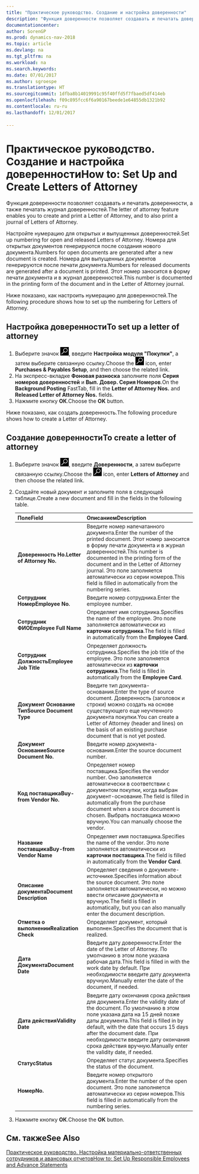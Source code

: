 ```yaml
---
title: "Практическое руководство. Создание и настройка доверенности"
description: "Функция доверенности позволяет создавать и печатать доверенности, а также печатать журнал доверенностей."
documentationcenter: 
author: SorenGP
ms.prod: dynamics-nav-2018
ms.topic: article
ms.devlang: na
ms.tgt_pltfrm: na
ms.workload: na
ms.search.keywords: 
ms.date: 07/01/2017
ms.author: sgroespe
ms.translationtype: HT
ms.sourcegitcommit: 1dfba8b14019991c95f40ffd5f7fbaed5df414eb
ms.openlocfilehash: f09c895fcc6f6a90167beede1e64855db1321b92
ms.contentlocale: ru-ru
ms.lasthandoff: 12/01/2017

---
```

# <a name="how-to-set-up-and-create-letters-of-attorney"></a><span data-ttu-id="d3672-103">Практическое руководство. Создание и настройка доверенности</span><span class="sxs-lookup"><span data-stu-id="d3672-103">How to: Set Up and Create Letters of Attorney</span></span>
<span data-ttu-id="d3672-104">Функция доверенности позволяет создавать и печатать доверенности, а также печатать журнал доверенностей.</span><span class="sxs-lookup"><span data-stu-id="d3672-104">The letter of attorney feature enables you to create and print a Letter of Attorney, and to also print a journal of Letters of Attorney.</span></span>  

<span data-ttu-id="d3672-105">Настройте нумерацию для открытых и выпущенных доверенностей.</span><span class="sxs-lookup"><span data-stu-id="d3672-105">Set up numbering for open and released Letters of Attorney.</span></span> <span data-ttu-id="d3672-106">Номера для открытых документов генерируются после создания нового документа.</span><span class="sxs-lookup"><span data-stu-id="d3672-106">Numbers for open documents are generated after a new document is created.</span></span> <span data-ttu-id="d3672-107">Номера для выпущенных документов генерируются после печати документа.</span><span class="sxs-lookup"><span data-stu-id="d3672-107">Numbers for released documents are generated after a document is printed.</span></span> <span data-ttu-id="d3672-108">Этот номер заносится в форму печати документа и в журнал доверенностей.</span><span class="sxs-lookup"><span data-stu-id="d3672-108">This number is documented in the printing form of the document and in the Letter of Attorney journal.</span></span>  

<span data-ttu-id="d3672-109">Ниже показано, как настроить нумерацию для доверенностей.</span><span class="sxs-lookup"><span data-stu-id="d3672-109">The following procedure shows how to set up the numbering for Letters of Attorney.</span></span>  

## <a name="to-set-up-a-letter-of-attorney"></a><span data-ttu-id="d3672-110">Настройка доверенности</span><span class="sxs-lookup"><span data-stu-id="d3672-110">To set up a letter of attorney</span></span>  

1.  <span data-ttu-id="d3672-111">Выберите значок ![Поиск страницы или отчета](../../media/ui-search/search_small.png "Значок поиска страницы или отчета"), введите **Настройка модуля "Покупки"**, а затем выберите связанную ссылку.</span><span class="sxs-lookup"><span data-stu-id="d3672-111">Choose the ![Search for Page or Report](../../media/ui-search/search_small.png "Search for Page or Report icon") icon, enter **Purchases & Payables Setup**, and then choose the related link.</span></span>  
2.  <span data-ttu-id="d3672-112">На экспресс-вкладке **Фоновая разноска** заполните поля **Серия номеров доверенностей** и **Вып. Довер. Серия Номеров**.</span><span class="sxs-lookup"><span data-stu-id="d3672-112">On the **Background Posting** FastTab, fill in the **Letter of Attorney Nos.** and **Released Letter of Attorney Nos.** fields.</span></span>  
3.  <span data-ttu-id="d3672-113">Нажмите кнопку **ОК**.</span><span class="sxs-lookup"><span data-stu-id="d3672-113">Choose the **OK** button.</span></span>  

<span data-ttu-id="d3672-114">Ниже показано, как создать доверенность.</span><span class="sxs-lookup"><span data-stu-id="d3672-114">The following procedure shows how to create a Letter of Attorney.</span></span>  

## <a name="to-create-a-letter-of-attorney"></a><span data-ttu-id="d3672-115">Создание доверенности</span><span class="sxs-lookup"><span data-stu-id="d3672-115">To create a letter of attorney</span></span>  

1.  <span data-ttu-id="d3672-116">Выберите значок ![Поиск страницы или отчета](../../media/ui-search/search_small.png "Значок поиска страницы или отчета"), введите **Доверенности**, а затем выберите связанную ссылку.</span><span class="sxs-lookup"><span data-stu-id="d3672-116">Choose the ![Search for Page or Report](../../media/ui-search/search_small.png "Search for Page or Report icon") icon, enter **Letters of Attorney** and then choose the related link.</span></span>
2. <span data-ttu-id="d3672-117">Создайте новый документ и заполните поля в следующей таблице.</span><span class="sxs-lookup"><span data-stu-id="d3672-117">Create a new document and fill in the fields in the following table.</span></span>  

    |<span data-ttu-id="d3672-118">Поле</span><span class="sxs-lookup"><span data-stu-id="d3672-118">Field</span></span>|<span data-ttu-id="d3672-119">Описанием</span><span class="sxs-lookup"><span data-stu-id="d3672-119">Description</span></span>|  
    |---------------------------------|---------------------------------------|  
    |<span data-ttu-id="d3672-120">**Доверенность Но.**</span><span class="sxs-lookup"><span data-stu-id="d3672-120">**Letter of Attorney No.**</span></span>|<span data-ttu-id="d3672-121">Введите номер напечатанного документа.</span><span class="sxs-lookup"><span data-stu-id="d3672-121">Enter the number of the printed document.</span></span> <span data-ttu-id="d3672-122">Этот номер заносится в форму печати документа и в журнал доверенностей.</span><span class="sxs-lookup"><span data-stu-id="d3672-122">This number is documented in the printing form of the document and in the Letter of Attorney journal.</span></span> <span data-ttu-id="d3672-123">Это поле заполняется автоматически из серии номеров.</span><span class="sxs-lookup"><span data-stu-id="d3672-123">This field is filled in automatically from the numbering series.</span></span>|  
    |<span data-ttu-id="d3672-124">**Сотрудник Номер**</span><span class="sxs-lookup"><span data-stu-id="d3672-124">**Employee No.**</span></span>|<span data-ttu-id="d3672-125">Введите номер сотрудника.</span><span class="sxs-lookup"><span data-stu-id="d3672-125">Enter the employee number.</span></span>|  
    |<span data-ttu-id="d3672-126">**Сотрудник ФИО**</span><span class="sxs-lookup"><span data-stu-id="d3672-126">**Employee Full Name**</span></span>|<span data-ttu-id="d3672-127">Определяет имя сотрудника.</span><span class="sxs-lookup"><span data-stu-id="d3672-127">Specifies the name of the employee.</span></span> <span data-ttu-id="d3672-128">Это поле заполняется автоматически из **карточки сотрудника**.</span><span class="sxs-lookup"><span data-stu-id="d3672-128">The field is filled in automatically from the **Employee Card**.</span></span>|  
    |<span data-ttu-id="d3672-129">**Сотрудник Должность**</span><span class="sxs-lookup"><span data-stu-id="d3672-129">**Employee Job Title**</span></span>|<span data-ttu-id="d3672-130">Определяет должность сотрудника.</span><span class="sxs-lookup"><span data-stu-id="d3672-130">Specifies the job title of the employee.</span></span> <span data-ttu-id="d3672-131">Это поле заполняется автоматически из **карточки сотрудника**.</span><span class="sxs-lookup"><span data-stu-id="d3672-131">The field is filled in automatically from the **Employee Card**.</span></span>|  
    |<span data-ttu-id="d3672-132">**Документ Основание Тип**</span><span class="sxs-lookup"><span data-stu-id="d3672-132">**Source Document Type**</span></span>|<span data-ttu-id="d3672-133">Введите тип документа-основания.</span><span class="sxs-lookup"><span data-stu-id="d3672-133">Enter the type of source document.</span></span> <span data-ttu-id="d3672-134">Доверенность (заголовок и строки) можно создать на основе существующего еще неучтенного документа покупки.</span><span class="sxs-lookup"><span data-stu-id="d3672-134">You can create a Letter of Attorney (header and lines) on the basis of an existing purchase document that is not yet posted.</span></span>|  
    |<span data-ttu-id="d3672-135">**Документ Основание**</span><span class="sxs-lookup"><span data-stu-id="d3672-135">**Source Document No.**</span></span>|<span data-ttu-id="d3672-136">Введите номер документа-основания.</span><span class="sxs-lookup"><span data-stu-id="d3672-136">Enter the source document number.</span></span>|  
    |<span data-ttu-id="d3672-137">**Код поставщика**</span><span class="sxs-lookup"><span data-stu-id="d3672-137">**Buy-from Vendor No.**</span></span>|<span data-ttu-id="d3672-138">Определяет номер поставщика.</span><span class="sxs-lookup"><span data-stu-id="d3672-138">Specifies the vendor number.</span></span> <span data-ttu-id="d3672-139">Оно заполняется автоматически в соответствии с документом покупки, когда выбран документ-основание.</span><span class="sxs-lookup"><span data-stu-id="d3672-139">The field is filled in automatically from the purchase document when a source document is chosen.</span></span> <span data-ttu-id="d3672-140">Выбрать поставщика можно вручную.</span><span class="sxs-lookup"><span data-stu-id="d3672-140">You can manually choose the vendor.</span></span>|  
    |<span data-ttu-id="d3672-141">**Название поставщика**</span><span class="sxs-lookup"><span data-stu-id="d3672-141">**Buy-from Vendor Name**</span></span>|<span data-ttu-id="d3672-142">Определяет имя поставщика.</span><span class="sxs-lookup"><span data-stu-id="d3672-142">Specifies the name of the vendor.</span></span> <span data-ttu-id="d3672-143">Это поле заполняется автоматически из **карточки поставщика**.</span><span class="sxs-lookup"><span data-stu-id="d3672-143">The field is filled in automatically from the **Vendor Card**.</span></span>|  
    |<span data-ttu-id="d3672-144">**Описание документа**</span><span class="sxs-lookup"><span data-stu-id="d3672-144">**Document Description**</span></span>|<span data-ttu-id="d3672-145">Определяет сведения о документе-источнике.</span><span class="sxs-lookup"><span data-stu-id="d3672-145">Specifies information about the source document.</span></span> <span data-ttu-id="d3672-146">Это поле заполняется автоматически, но можно ввести описание документа и вручную.</span><span class="sxs-lookup"><span data-stu-id="d3672-146">The field is filled in automatically, but you can also manually enter the document description.</span></span>|  
    |<span data-ttu-id="d3672-147">**Отметка о выполнении**</span><span class="sxs-lookup"><span data-stu-id="d3672-147">**Realization Check**</span></span>|<span data-ttu-id="d3672-148">Определяет документ, который выполнен.</span><span class="sxs-lookup"><span data-stu-id="d3672-148">Specifies the document that is realized.</span></span>|  
    |<span data-ttu-id="d3672-149">**Дата Документа**</span><span class="sxs-lookup"><span data-stu-id="d3672-149">**Document Date**</span></span>|<span data-ttu-id="d3672-150">Введите дату доверенности.</span><span class="sxs-lookup"><span data-stu-id="d3672-150">Enter the date of the Letter of Attorney.</span></span> <span data-ttu-id="d3672-151">По умолчанию в этом поле указана рабочая дата.</span><span class="sxs-lookup"><span data-stu-id="d3672-151">This field is filled in with the work date by default.</span></span> <span data-ttu-id="d3672-152">При необходимости введите дату документа вручную.</span><span class="sxs-lookup"><span data-stu-id="d3672-152">Manually enter the date of the document, if needed.</span></span>|  
    |<span data-ttu-id="d3672-153">**Дата действия**</span><span class="sxs-lookup"><span data-stu-id="d3672-153">**Validity Date**</span></span>|<span data-ttu-id="d3672-154">Введите дату окончания срока действия для документа.</span><span class="sxs-lookup"><span data-stu-id="d3672-154">Enter the validity date of the document.</span></span> <span data-ttu-id="d3672-155">По умолчанию в этом поле указана дата на 15 дней позже даты документа.</span><span class="sxs-lookup"><span data-stu-id="d3672-155">This field is filled in by default, with the date that occurs 15 days after the document date.</span></span> <span data-ttu-id="d3672-156">При необходимости введите дату окончания срока действия вручную.</span><span class="sxs-lookup"><span data-stu-id="d3672-156">Manually enter the validity date, if needed.</span></span>|  
    |<span data-ttu-id="d3672-157">**Статус**</span><span class="sxs-lookup"><span data-stu-id="d3672-157">**Status**</span></span>|<span data-ttu-id="d3672-158">Определяет статус документа.</span><span class="sxs-lookup"><span data-stu-id="d3672-158">Specifies the status of the document.</span></span>|  
    |<span data-ttu-id="d3672-159">**Номер**</span><span class="sxs-lookup"><span data-stu-id="d3672-159">**No.**</span></span>|<span data-ttu-id="d3672-160">Введите номер открытого документа.</span><span class="sxs-lookup"><span data-stu-id="d3672-160">Enter the number of the open document.</span></span> <span data-ttu-id="d3672-161">Это поле заполняется автоматически из серии номеров.</span><span class="sxs-lookup"><span data-stu-id="d3672-161">This field is filled in automatically from the numbering series.</span></span>|  

2.  <span data-ttu-id="d3672-162">Нажмите кнопку **ОК**.</span><span class="sxs-lookup"><span data-stu-id="d3672-162">Choose the **OK** button.</span></span>  

## <a name="see-also"></a><span data-ttu-id="d3672-163">См. также</span><span class="sxs-lookup"><span data-stu-id="d3672-163">See Also</span></span>  
 [<span data-ttu-id="d3672-164">Практическое руководство. Настройка материально-ответственных сотрудников и авансовых отчетов</span><span class="sxs-lookup"><span data-stu-id="d3672-164">How to: Set Up Responsible Employees and Advance Statements</span></span>](how-to-set-up-responsible-employees-and-advance-statements.md)

